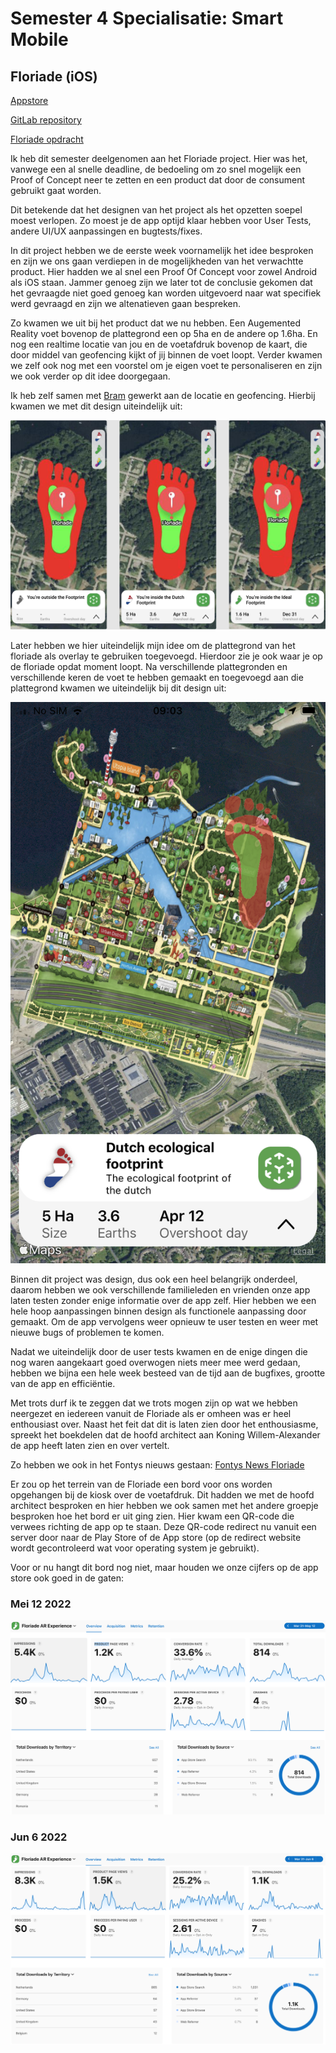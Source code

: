 # Semester 4 Specialisatie: Smart Mobile 

## Floriade (iOS)
[Appstore](https://apps.apple.com/us/app/id1614627122)

[GitLab repository](https://git.fhict.nl/I431978/sm4-floriade)

[Floriade opdracht](https://github.com/GivanWiggers/WorkshopsSM4/blob/main/FloriadeiOS/Opdracht.pdf)

Ik heb dit semester deelgenomen aan het Floriade project. Hier was het, vanwege een al snelle deadline, de bedoeling om zo snel mogelijk een Proof of Concept neer te zetten en een product dat door de consument gebruikt gaat worden.

Dit betekende dat het designen van het project als het opzetten soepel moest verlopen. 
Zo moest je de app optijd klaar hebben voor User Tests, andere UI/UX aanpassingen en bugtests/fixes.

In dit project hebben we de eerste week voornamelijk het idee besproken en zijn we ons gaan verdiepen in de mogelijkheden van het verwachtte product.
Hier hadden we al snel een Proof Of Concept voor zowel Android als iOS staan. 
Jammer genoeg zijn we later tot de conclusie gekomen dat het gevraagde niet goed genoeg kan worden uitgevoerd naar wat specifiek werd gevraagd en zijn we altenatieven gaan bespreken. 

Zo kwamen we uit bij het product dat we nu hebben. Een Augemented Reality voet bovenop de plattegrond een op 5ha en de andere op 1.6ha. En nog een realtime locatie van jou en de voetafdruk bovenop de kaart, die door middel van geofencing kijkt of jij binnen de voet loopt. Verder kwamen we zelf ook nog met een voorstel om je eigen voet te personaliseren en zijn we ook verder op dit idee doorgegaan.

Ik heb zelf samen met [Bram](https://git.fhict.nl/I431978) gewerkt aan de locatie en geofencing. Hierbij kwamen we met dit design uiteindelijk uit:

![alt text](https://github.com/GivanWiggers/WorkshopsSM4/blob/main/FloriadeiOS/Geofencing.jpeg)

Later hebben we hier uiteindelijk mijn idee om de plattegrond van het floriade als overlay te gebruiken toegevoegd. Hierdoor zie je ook waar je op de floriade opdat moment loopt. Na verschillende plattegronden en verschillende keren de voet te hebben gemaakt en toegevoegd aan die plattegrond kwamen we uiteindelijk bij dit design uit:

![alt text](https://github.com/GivanWiggers/WorkshopsSM4/blob/main/FloriadeiOS/MapOverlay.jpeg)

Binnen dit project was design, dus ook een heel belangrijk onderdeel, daarom hebben we ook verschillende familieleden en vrienden onze app laten testen zonder enige informatie over de app zelf. Hier hebben we een hele hoop aanpassingen binnen design als functionele aanpassing door gemaakt. Om de app vervolgens weer opnieuw te user testen en weer met nieuwe bugs of problemen te komen.

Nadat we uiteindelijk door de user tests kwamen en de enige dingen die nog waren aangekaart goed overwogen niets meer mee werd gedaan, hebben we bijna een hele week besteed van de tijd aan de bugfixes, grootte van de app en efficiëntie.

Met trots durf ik te zeggen dat we trots mogen zijn op wat we hebben neergezet en iedereen vanuit de Floriade als er omheen was er heel enthousiast over. Naast het feit dat dit is laten zien door het enthousiasme, spreekt het boekdelen dat de hoofd architect aan Koning Willem-Alexander de app heeft laten zien en over vertelt.

Zo hebben we ook in het Fontys nieuws gestaan: [Fontys News Floriade](https://github.com/GivanWiggers/WorkshopsSM4/blob/main/FloriadeiOS/NieuwsFontysFloriade.png)

Er zou op het terrein van de Floriade een bord voor ons worden opgehangen bij de kiosk over de voetafdruk. Dit hadden we met de hoofd architect besproken en hier hebben we ook samen met het andere groepje besproken hoe het bord er uit ging zien. Hier kwam een QR-code die verwees richting de app op te staan. Deze QR-code redirect nu vanuit een server door naar de Play Store of de App store (op de redirect website wordt gecontroleerd wat voor operating system je gebruikt). 

Voor or nu hangt dit bord nog niet, maar houden we onze cijfers op de app store ook goed in de gaten:

### Mei 12 2022
![Maart31 tot Mei12 charts](https://github.com/GivanWiggers/WorkshopsSM4/blob/main/FloriadeiOS/Mar31_May12.png)

### Jun 6 2022
![Maart31 tot Jun6 charts](https://github.com/GivanWiggers/WorkshopsSM4/blob/main/FloriadeiOS/AppleconnectJun6.png)
